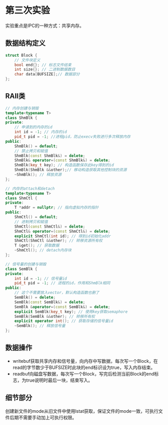 # 第三次实验
实验重点是IPC的一种方式：共享内存。

## 数据结构定义
```c++
struct Block {
    // 文件块定义
    bool end{}; // 标志文件结束
    int size{}; // 二进制数据数目
    char data[BUFSIZE];// 数据部分
};
```
## RAII类
```c++
// 内存创建与销毁
template<typename T>
class ShmBlk {
private:
    // 申请到的内存的id
    int id = -1; // 内存的id
    pid_t pid = -1; //进程pid，防止execv失败进行多次释放内存
public:
    ShmBlk() = default;
    // 禁止拷贝和赋值
    ShmBlk(const ShmBlk&) = delete;
    ShmBlk& operator=(const ShmBlk&) = delete;
    ShmBlk(key_t key); // 构造函数保存此key得到的id
    ShmBlk(ShmBlk &&other);// 移动构造获取其他控制块的资源
    ~ShmBlk(); // 释放资源
};

// 内存的attach和detach
template<typename T>
class ShmCtl {
private:
    T *addr = nullptr; // 指向虚拟内存的指针
public:
    ShmCtl() = default;
    // 进制拷贝和赋值
    ShmCtl(const ShmCtl&) = delete;
    ShmCtl& operator=(const ShmCtl&) = delete;
    explicit ShmCtl(int id); // 得到id初始化addr
    ShmCtl(ShmCtl &&other); // 转移资源所有权
    T &get(); // 获取数据
    ~ShmCtl(); // detach内存块
};

// 信号量的创建与销毁
class SemBlk {
private:
    int id = -1; // 信号量id
    pid_t pid = -1; // 进程的id，作用和ShmBlk相同
public:
    // 这个不需要放入vector，默认构造函数也删了
    SemBlk() = delete;
    SemBlk(const SemBlk&) = delete;
    SemBlk &operator=(const SemBlk&) = delete;
    explicit SemBlk(key_t key); // 使用key获取semaphore
    SemBlk(SemBlk &&other); // 转移所有权
    explicit operator int(); // 获取存储的信号量id
    ~SemBlk(); // 释放信号量
};
```
## 数据操作
- writebuf获取共享内存和信号量，向内存中写数据，每次写一个Block，在read的字节数少于BUFSIZE时此块的end标识设为true，写入内存结束。
- readbuf向磁盘写数据，每次写一个Block，写完后检测当前Block的end标志，为true说明时最后一块，结束写入。

## 细节部分
创建新文件的mode从旧文件中使用lstat获取，保证文件的mode一致，可执行文件后期不需要手动加上可执行权限。
